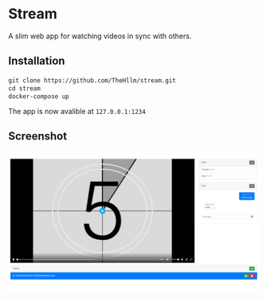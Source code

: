 # Stream
A slim web app for watching videos in sync with others.
## Installation
```
git clone https://github.com/TheHllm/stream.git
cd stream
docker-compose up
```
The app is now avalible at `127.0.0.1:1234`

## Screenshot
![Screenshot](Screenshot.png)
